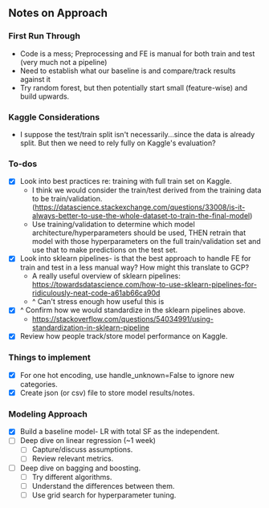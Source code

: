 ## Notes on Approach

### First Run Through
- Code is a mess; Preprocessing and FE is manual for both train and test (very much not a pipeline)
- Need to establish what our baseline is and compare/track results against it
- Try random forest, but then potentially start small (feature-wise) and build upwards.

### Kaggle Considerations
- I suppose the test/train split isn't necessarily...since the data is already split. But then we need to rely fully on Kaggle's evaluation?

### To-dos
- [X] Look into best practices re: training with full train set on Kaggle.
    - I think we would consider the train/test derived from the training data to be train/validation. (https://datascience.stackexchange.com/questions/33008/is-it-always-better-to-use-the-whole-dataset-to-train-the-final-model)
    - Use training/validation to determine which model architecture/hyperparameters should be used, THEN retrain that model with those hyperparameters on the full train/validation set and use that to make predictions on the test set.
- [X] Look into sklearn pipelines- is that the best approach to handle FE for train and test in a less manual way? How might this translate to GCP?
    - A really useful overview of sklearn pipelines: https://towardsdatascience.com/how-to-use-sklearn-pipelines-for-ridiculously-neat-code-a61ab66ca90d
    - ^ Can't stress enough how useful this is
- [X] ^ Confirm how we would standardize in the sklearn pipelines above.
    - https://stackoverflow.com/questions/54034991/using-standardization-in-sklearn-pipeline
- [X] Review how people track/store model performance on Kaggle.

### Things to implement
- [X] For one hot encoding, use handle_unknown=False to ignore new categories.
- [X] Create json (or csv) file to store model results/notes.

### Modeling Approach
- [X] Build a baseline model- LR with total SF as the independent.
- [ ] Deep dive on linear regression (~1 week)
    - [ ] Capture/discuss assumptions.
    - [ ] Review relevant metrics.
- [ ] Deep dive on bagging and boosting.
    - [ ] Try different algorithms.
    - [ ] Understand the differences between them.
    - [ ] Use grid search for hyperparameter tuning.